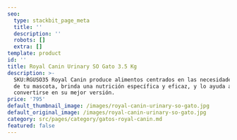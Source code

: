 ```yaml
---
seo:
  type: stackbit_page_meta
  title: ''
  description: ''
  robots: []
  extra: []
template: product
id: ''
title: Royal Canin Urinary SO Gato 3.5 Kg
description: >-
  SKU:RGUSO35 Royal Canin produce alimentos centrados en las necesidades únicas
  de tu mascota, brinda una nutrición específica y eficaz, y lo ayuda a
  convertirse en su mejor versión.
price: '795'
default_thumbnail_image: /images/royal-canin-urinary-so-gato.jpg
default_original_image: /images/royal-canin-urinary-so-gato.jpg
category: src/pages/category/gatos-royal-canin.md
featured: false
---
```

